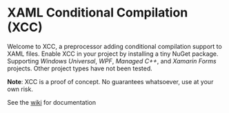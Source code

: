 # XAML Conditional Compilation (XCC)

Welcome to XCC, a preprocessor adding conditional compilation support to XAML files. Enable XCC in your project by installing a tiny NuGet package. Supporting *Windows Universal*, *WPF*, *Managed C++*, and *Xamarin Forms* projects. Other project types have not been tested.

**Note**: XCC is a proof of concept. No guarantees whatsoever, use at your own risk.

See the [wiki](https://github.com/firstfloorsoftware/xcc/wiki) for documentation

